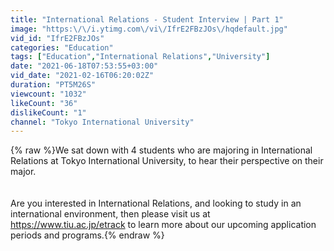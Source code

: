 ```yaml
---
title: "International Relations - Student Interview | Part 1"
image: "https:\/\/i.ytimg.com\/vi\/IfrE2FBzJOs\/hqdefault.jpg"
vid_id: "IfrE2FBzJOs"
categories: "Education"
tags: ["Education","International Relations","University"]
date: "2021-06-18T07:53:55+03:00"
vid_date: "2021-02-16T06:20:02Z"
duration: "PT5M26S"
viewcount: "1032"
likeCount: "36"
dislikeCount: "1"
channel: "Tokyo International University"
---
```

{% raw %}We sat down with 4 students who are majoring in International Relations at Tokyo International University, to hear their perspective on their major.<br /><br /><br />Are you interested in International Relations, and looking to study in an international environment, then please visit us at <a rel="nofollow" target="blank" href="https://www.tiu.ac.jp/etrack">https://www.tiu.ac.jp/etrack</a> to learn more about our upcoming application periods and programs.{% endraw %}
